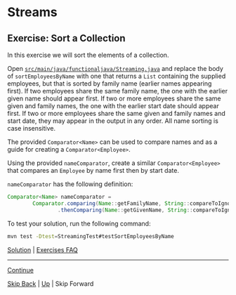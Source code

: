 # Streams

## Exercise: Sort a Collection

In this exercise we will sort the elements of a collection.

Open
[`src/main/java/functionaljava/Streaming.java`](../../src/main/java/functionaljava/Streaming.java)
and replace the body of `sortEmployeesByName` with one that returns a `List`
containing the supplied employees, but that is sorted by family name (earlier
names appearing first). If two employees share the same family name, the one
with the earlier given name should appear first. If two or more employees share
the same given and family names, the one with the earlier start date should
appear first. If two or more employees share the same given and family names and
start date, they may appear in the output in any order. All name sorting is case
insensitive.

The provided `Comparator<Name>` can be used to compare names and as a guide for
creating a `Comparator<Employee>`.

Using the provided `nameComparator`, create a similar `Comparator<Employee>`
that compares an `Employee` by name first then by start date.

`nameComparator` has the following definition:

``` java
Comparator<Name> nameComparator =
        Comparator.comparing(Name::getFamilyName, String::compareToIgnoreCase)
                .thenComparing(Name::getGivenName, String::compareToIgnoreCase);
```

To test your solution, run the following command:

``` bash
mvn test -Dtest=StreamingTest#testSortEmployeesByName
```

[Solution](sorting_ex1_sltn.md) | [Exercises FAQ](../exercises.md)

---

[Continue](grouping.md)

[Skip Back](../optional/start.md) | [Up](../start.md) | Skip Forward
